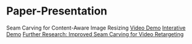 # Paper-Presentation
Seam Carving for Content-Aware Image Resizing
[Video Demo](https://www.youtube.com/watch?v=vIFCV2spKtg)
[Interative Demo](https://www.aryan.app/seam-carving/)
[Further Research: Improved Seam Carving for Video Retargeting](https://github.com/PKUAA2020S1201/Paper-Presentation/blob/master/vidretLowRes.pdf)
